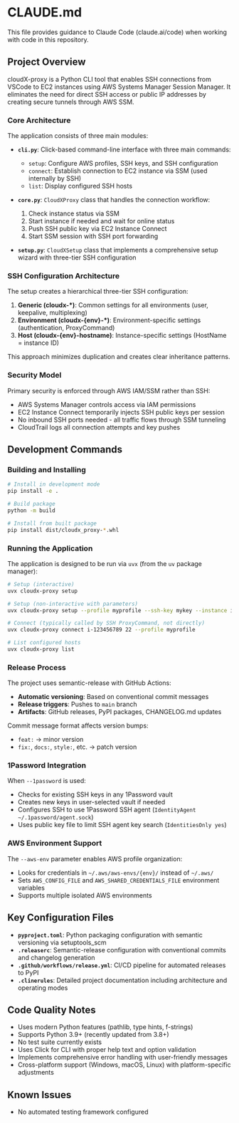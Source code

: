 # CLAUDE.md

This file provides guidance to Claude Code (claude.ai/code) when working with code in this repository.

## Project Overview

cloudX-proxy is a Python CLI tool that enables SSH connections from VSCode to EC2 instances using AWS Systems Manager Session Manager. It eliminates the need for direct SSH access or public IP addresses by creating secure tunnels through AWS SSM.

### Core Architecture

The application consists of three main modules:

- **`cli.py`**: Click-based command-line interface with three main commands:
  - `setup`: Configure AWS profiles, SSH keys, and SSH configuration
  - `connect`: Establish connection to EC2 instance via SSM (used internally by SSH)
  - `list`: Display configured SSH hosts

- **`core.py`**: `CloudXProxy` class that handles the connection workflow:
  1. Check instance status via SSM
  2. Start instance if needed and wait for online status
  3. Push SSH public key via EC2 Instance Connect
  4. Start SSM session with SSH port forwarding

- **`setup.py`**: `CloudXSetup` class that implements a comprehensive setup wizard with three-tier SSH configuration

### SSH Configuration Architecture

The setup creates a hierarchical three-tier SSH configuration:

1. **Generic (cloudx-*)**: Common settings for all environments (user, keepalive, multiplexing)
2. **Environment (cloudx-{env}-*)**: Environment-specific settings (authentication, ProxyCommand)
3. **Host (cloudx-{env}-hostname)**: Instance-specific settings (HostName = instance ID)

This approach minimizes duplication and creates clear inheritance patterns.

### Security Model

Primary security is enforced through AWS IAM/SSM rather than SSH:
- AWS Systems Manager controls access via IAM permissions
- EC2 Instance Connect temporarily injects SSH public keys per session
- No inbound SSH ports needed - all traffic flows through SSM tunneling
- CloudTrail logs all connection attempts and key pushes

## Development Commands

### Building and Installing

```bash
# Install in development mode
pip install -e .

# Build package
python -m build

# Install from built package
pip install dist/cloudx_proxy-*.whl
```

### Running the Application

The application is designed to be run via `uvx` (from the `uv` package manager):

```bash
# Setup (interactive)
uvx cloudx-proxy setup

# Setup (non-interactive with parameters)
uvx cloudx-proxy setup --profile myprofile --ssh-key mykey --instance i-123456789 --hostname myserver --yes

# Connect (typically called by SSH ProxyCommand, not directly)
uvx cloudx-proxy connect i-123456789 22 --profile myprofile

# List configured hosts
uvx cloudx-proxy list
```

### Release Process

The project uses semantic-release with GitHub Actions:

- **Automatic versioning**: Based on conventional commit messages
- **Release triggers**: Pushes to `main` branch
- **Artifacts**: GitHub releases, PyPI packages, CHANGELOG.md updates

Commit message format affects version bumps:
- `feat:` → minor version
- `fix:`, `docs:`, `style:`, etc. → patch version

### 1Password Integration

When `--1password` is used:
- Checks for existing SSH keys in any 1Password vault
- Creates new keys in user-selected vault if needed
- Configures SSH to use 1Password SSH agent (`IdentityAgent ~/.1password/agent.sock`)
- Uses public key file to limit SSH agent key search (`IdentitiesOnly yes`)

### AWS Environment Support

The `--aws-env` parameter enables AWS profile organization:
- Looks for credentials in `~/.aws/aws-envs/{env}/` instead of `~/.aws/`
- Sets `AWS_CONFIG_FILE` and `AWS_SHARED_CREDENTIALS_FILE` environment variables
- Supports multiple isolated AWS environments

## Key Configuration Files

- **`pyproject.toml`**: Python packaging configuration with semantic versioning via setuptools_scm
- **`.releaserc`**: Semantic-release configuration with conventional commits and changelog generation
- **`.github/workflows/release.yml`**: CI/CD pipeline for automated releases to PyPI
- **`.clinerules`**: Detailed project documentation including architecture and operating modes

## Code Quality Notes

- Uses modern Python features (pathlib, type hints, f-strings)
- Supports Python 3.9+ (recently updated from 3.8+)
- No test suite currently exists
- Uses Click for CLI with proper help text and option validation
- Implements comprehensive error handling with user-friendly messages
- Cross-platform support (Windows, macOS, Linux) with platform-specific adjustments

## Known Issues

- No automated testing framework configured
